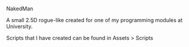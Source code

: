 NakedMan

A small 2.5D rogue-like created for one of my programming modules at University. 

Scripts that I have created can be found in Assets > Scripts
